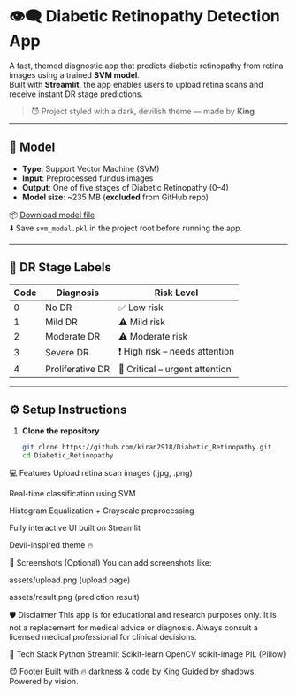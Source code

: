 # 👁️‍🗨️ Diabetic Retinopathy Detection App

A fast, themed diagnostic app that predicts diabetic retinopathy from retina images using a trained **SVM model**.  
Built with **Streamlit**, the app enables users to upload retina scans and receive instant DR stage predictions.

> 😈 Project styled with a dark, devilish theme — made by **King**

---

## 🧠 Model

- **Type**: Support Vector Machine (SVM)
- **Input**: Preprocessed fundus images
- **Output**: One of five stages of Diabetic Retinopathy (0–4)
- **Model size**: ~235 MB (**excluded** from GitHub repo)

📦 [Download model file](https://drive.google.com/file/d/1ULij3MiZPSWJ-EZaClFBtHZAmjOL_eIk/view?usp=sharing)  
⬇️ Save `svm_model.pkl` in the project root before running the app.

---

## 🧪 DR Stage Labels

| Code | Diagnosis           | Risk Level                     |
|------|---------------------|--------------------------------|
| 0    | No DR               | ✅ Low risk                     |
| 1    | Mild DR             | ⚠️ Mild risk                    |
| 2    | Moderate DR         | ⚠️ Moderate risk                |
| 3    | Severe DR           | ❗ High risk – needs attention  |
| 4    | Proliferative DR    | 🚨 Critical – urgent attention  |

---

## ⚙️ Setup Instructions

1. **Clone the repository**
   ```bash
   git clone https://github.com/kiran2918/Diabetic_Retinopathy.git
   cd Diabetic_Retinopathy
💻 Features
Upload retina scan images (.jpg, .png)

Real-time classification using SVM

Histogram Equalization + Grayscale preprocessing

Fully interactive UI built on Streamlit

Devil-inspired theme 🔥

📸 Screenshots (Optional)
You can add screenshots like:

assets/upload.png (upload page)

assets/result.png (prediction result)

🛡️ Disclaimer
This app is for educational and research purposes only.
It is not a replacement for medical advice or diagnosis.
Always consult a licensed medical professional for clinical decisions.

🧾 Tech Stack
Python
Streamlit
Scikit-learn
OpenCV
scikit-image
PIL (Pillow)

😈 Footer
Built with 🔥 darkness & code by King
Guided by shadows. Powered by vision.

